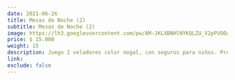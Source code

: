 ```yaml
---
date: 2021-06-26
title: Mesas de Noche (2)
subtitle: Mesas de Noche (2)
image: https://lh3.googleusercontent.com/pw/AM-JKLXBNHlNYKQLZU_V2pPVOOaUUpCnqSTyQaZ2UrZ3qwBn-NdHSNdPPYOa5NvDEVusjmw9Eydfg_1BqgI_O1FSlic444fw2ISyCFZ34ogt_rMbVZhz9FnO210Y4zNH8UkPbPyqCcNYFoYK_vpKjOwhJTfxmQ=w509-h621-no?authuser=0
price: $ 15.000
weight: 15
description: Juego 2 veladores color nogal, con seguros para niños. Precio es por ambas unidades. 40x40x53 cm
link: 
exclude: false
---
```

